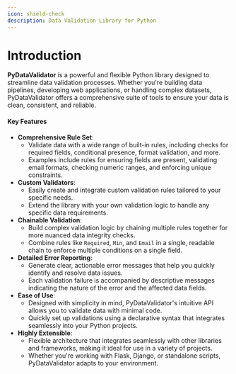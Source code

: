 ```yaml
---
icon: shield-check
description: Data Validation Library for Python
---
```


# Introduction

**PyDataValidator** is a powerful and flexible Python library designed to streamline data validation processes. Whether you're building data pipelines, developing web applications, or handling complex datasets, PyDataValidator offers a comprehensive suite of tools to ensure your data is clean, consistent, and reliable.

#### Key Features

* **Comprehensive Rule Set**:
  * Validate data with a wide range of built-in rules, including checks for required fields, conditional presence, format validation, and more.
  * Examples include rules for ensuring fields are present, validating email formats, checking numeric ranges, and enforcing unique constraints.
* **Custom Validators**:
  * Easily create and integrate custom validation rules tailored to your specific needs.
  * Extend the library with your own validation logic to handle any specific data requirements.
* **Chainable Validation**:
  * Build complex validation logic by chaining multiple rules together for more nuanced data integrity checks.
  * Combine rules like `Required`, `Min`, and `Email` in a single, readable chain to enforce multiple conditions on a single field.
* **Detailed Error Reporting**:
  * Generate clear, actionable error messages that help you quickly identify and resolve data issues.
  * Each validation failure is accompanied by descriptive messages indicating the nature of the error and the affected data fields.
* **Ease of Use**:
  * Designed with simplicity in mind, PyDataValidator's intuitive API allows you to validate data with minimal code.
  * Quickly set up validations using a declarative syntax that integrates seamlessly into your Python projects.
* **Highly Extensible**:
  * Flexible architecture that integrates seamlessly with other libraries and frameworks, making it ideal for use in a variety of projects.
  * Whether you're working with Flask, Django, or standalone scripts, PyDataValidator adapts to your environment.
